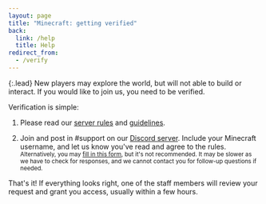 ```yaml
---
layout: page
title: "Minecraft: getting verified"
back:
  link: /help
  title: Help
redirect_from:
  - /verify
---
```


{:.lead}
New players may explore the world, but will not able to build or interact. If you would like to join us, you need to be verified. 

Verification is simple: 

1. Please read our [server rules](https://n3fs.co.uk/rules) and [guidelines](https://n3fs.co.uk/help/minecraft-guidelines).

2. Join and post in #support on our [Discord server](/discord). Include your Minecraft username, and let us know you've read and agree to the rules.  
  <small>Alternatively, you may [fill in this form](https://docs.google.com/forms/d/e/1FAIpQLSeaOYJpYY1nNLIPRtXoomH0skfAnbAGSwyCjDSePYlVQmAiEQ/viewform?usp=sf_link), but it's not recommended. It may be slower as we have to check for responses, and we cannot contact you for follow-up questions if needed.</small>

That's it! If everything looks right, one of the staff members will review your request and grant you access, usually within a few hours. 
